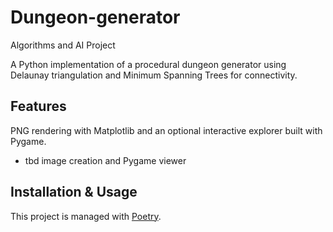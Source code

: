 # Dungeon-generator
Algorithms and AI Project

A Python implementation of a procedural dungeon generator using Delaunay triangulation and Minimum Spanning Trees for connectivity.

## Features

PNG rendering with Matplotlib and an optional interactive explorer built with Pygame.

- tbd image creation and Pygame viewer

## Installation & Usage

This project is managed with [Poetry](https://python-poetry.org/).
